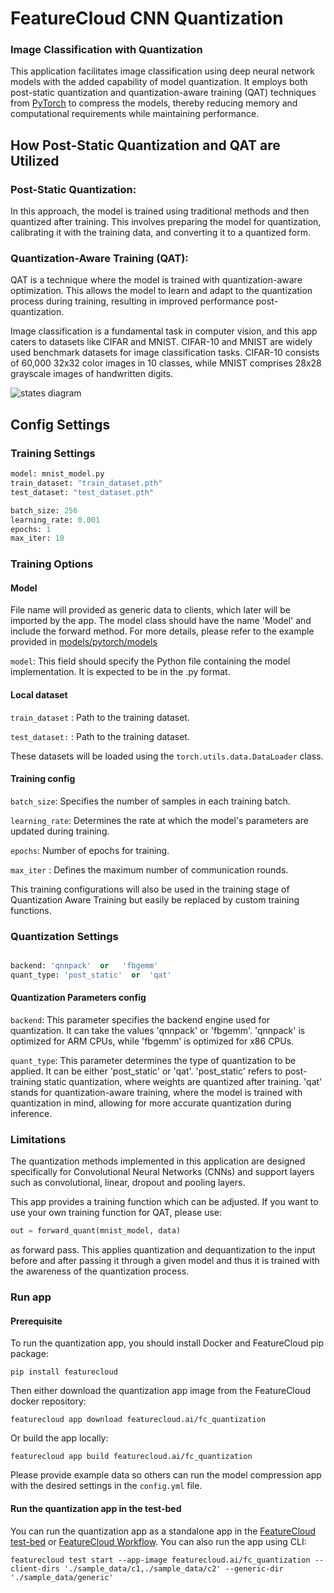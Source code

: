 # FeatureCloud CNN Quantization
### Image Classification with Quantization

This application facilitates image classification using deep neural network models with the added capability of model quantization. It employs both post-static quantization and quantization-aware training (QAT) techniques from [PyTorch](https://pytorch.org/docs/stable/quantization.html) to compress the models, thereby reducing memory and computational requirements while maintaining performance.

## How Post-Static Quantization and QAT are Utilized

### Post-Static Quantization: 
In this approach, the model is trained using traditional methods and then quantized after training. This involves preparing the model for quantization, calibrating it with the training data, and converting it to a quantized form.
### Quantization-Aware Training (QAT):
QAT is a technique where the model is trained with quantization-aware optimization. This allows the model to learn and adapt to the quantization process during training, resulting in improved performance post-quantization.

Image classification is a fundamental task in computer vision, and this app caters to datasets like CIFAR and MNIST. CIFAR-10 and MNIST are widely used benchmark datasets for image classification tasks. CIFAR-10 consists of 60,000 32x32 color images in 10 classes, while MNIST comprises 28x28 grayscale images of handwritten digits.

![states diagram](dl_quant/state_diagram.png)



## Config Settings
### Training Settings
```python
model: mnist_model.py
train_dataset: "train_dataset.pth"
test_dataset: "test_dataset.pth"

batch_size: 256
learning_rate: 0.001
epochs: 1
max_iter: 10
```
### Training Options
#### Model
File name will provided as generic data to clients, which later will be imported by the app. The model class should have the name 'Model' and include the forward method. For more details, please refer to the example provided in [models/pytorch/models](/data/sample_data/generic/cnn.py) 

`model`: This field should specify the Python file containing the model implementation. It is expected to be in the .py format.

#### Local dataset

`train_dataset` :  Path to the training dataset.

`test_dataset:` :  Path to the training dataset.

These datasets will be loaded using the `torch.utils.data.DataLoader` class.


#### Training config
`batch_size`: Specifies the number of samples in each training batch.

`learning_rate`: Determines the rate at which the model's parameters are updated during training.

`epochs`: Number of epochs for training.

`max_iter` : Defines the maximum number of communication rounds.

This training configurations will also be used in the training stage of Quantization Aware Training but easily be replaced by custom training functions.




### Quantization Settings 
```python

backend: 'qnnpack'  or   'fbgemm'
quant_type: 'post_static'  or  'qat'

```

#### Quantization Parameters config

`backend`: This parameter specifies the backend engine used for quantization. It can take the values 'qnnpack' or 'fbgemm'. 'qnnpack' is optimized for ARM CPUs, while 'fbgemm' is optimized for x86 CPUs.

`quant_type`: This parameter determines the type of quantization to be applied. It can be either 'post_static' or 'qat'. 'post_static' refers to post-training static quantization, where weights are quantized after training. 'qat' stands for quantization-aware training, where the model is trained with quantization in mind, allowing for more accurate quantization during inference.



### Limitations

The quantization methods implemented in this application are designed specifically for Convolutional Neural Networks (CNNs) and support layers such as convolutional, linear, dropout and pooling layers. 

This app provides a training function which can be adjusted. If you want to use your own training function for QAT, please use:

```python
out = forward_quant(mnist_model, data)
```
as forward pass. This applies quantization and dequantization to the input before and after passing it through a given model and thus it is trained with the awareness of the quantization process.

### Run app

#### Prerequisite

To run the quantization app, you should install Docker and FeatureCloud pip package:

```shell
pip install featurecloud
```

Then either download the quantization app image from the FeatureCloud docker repository:

```shell
featurecloud app download featurecloud.ai/fc_quantization
```

Or build the app locally:

```shell
featurecloud app build featurecloud.ai/fc_quantization
```

Please provide example data so others can run the model compression app with the desired settings in the `config.yml` file.

#### Run the quantization app in the test-bed

You can run the quantization app as a standalone app in the [FeatureCloud test-bed](https://featurecloud.ai/development/test) or [FeatureCloud Workflow](https://featurecloud.ai/projects). You can also run the app using CLI:

```shell
featurecloud test start --app-image featurecloud.ai/fc_quantization --client-dirs './sample_data/c1,./sample_data/c2' --generic-dir './sample_data/generic'
```
